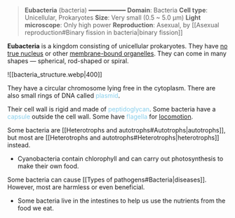 > **Eubacteria** (bacteria)
> ━━━━━━━━━━
> **Domain**: Bacteria
> **Cell type**: Unicellular, Prokaryotes
> **Size**: Very small (0.5 ~ 5.0 µm)
> **Light microscope**: Only high power
> **Reproduction**: Asexual, by [[Asexual reproduction#Binary fission in bacteria|binary fission]]

**Eubacteria** is a kingdom consisting of unicellular prokaryotes. They have <u>no true nucleus</u> or other <u>membrane-bound organelles</u>. They can come in many shapes — spherical, rod-shaped or spiral.

![[bacteria_structure.webp|400]]

They have a circular chromosome lying free in the cytoplasm. There are also small rings of DNA called <span style="color: skyblue">plasmid</span>.

Their cell wall is rigid and made of <span style="color: skyblue">peptidoglycan</span>. Some bacteria have a <span style="color: skyblue">capsule</span> outside the cell wall. Some have <span style="color: skyblue">flagella</span> for <u>locomotion</u>.

Some bacteria are [[Heterotrophs and autotrophs#Autotrophs|autotrophs]], but most are [[Heterotrophs and autotrophs#Heterotrophs|heterotrophs]] instead.
- Cyanobacteria contain chlorophyll and can carry out photosynthesis to make their own food.

Some bacteria can cause [[Types of pathogens#Bacteria|diseases]]. However, most are harmless or even beneficial.
- Some bacteria live in the intestines to help us use the nutrients from the food we eat.
